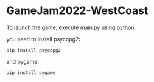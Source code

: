 # GameJam2022-WestCoast

To launch the game, execute main.py using python.

you need to install psycopg2:

    pip install psycopg2
    
and pygame:

    pip install pygame
